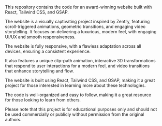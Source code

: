 This repository contains the code for an award-winning website built with React, Tailwind CSS, and GSAP.

The website is a visually captivating project inspired by Zentry, featuring scroll-triggered animations, geometric transitions, and engaging video storytelling. It focuses on delivering a luxurious, modern feel, with engaging UI/UX and smooth responsiveness.

The website is fully responsive, with a flawless adaptation across all devices, ensuring a consistent experience.

It also features a unique clip-path animation, interactive 3D transformations that respond to user interactions for a modern feel, and video transitions that enhance storytelling and flow.

The website is built using React, Tailwind CSS, and GSAP, making it a great project for those interested in learning more about these technologies.

The code is well-organized and easy to follow, making it a great resource for those looking to learn from others.

Please note that this project is for educational purposes only and should not be used commercially or publicly without permission from the original authors.



